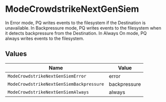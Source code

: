 # ModeCrowdstrikeNextGenSiem

In Error mode, PQ writes events to the filesystem if the Destination is unavailable. In Backpressure mode, PQ writes events to the filesystem when it detects backpressure from the Destination. In Always On mode, PQ always writes events to the filesystem.


## Values

| Name                                     | Value                                    |
| ---------------------------------------- | ---------------------------------------- |
| `ModeCrowdstrikeNextGenSiemError`        | error                                    |
| `ModeCrowdstrikeNextGenSiemBackpressure` | backpressure                             |
| `ModeCrowdstrikeNextGenSiemAlways`       | always                                   |